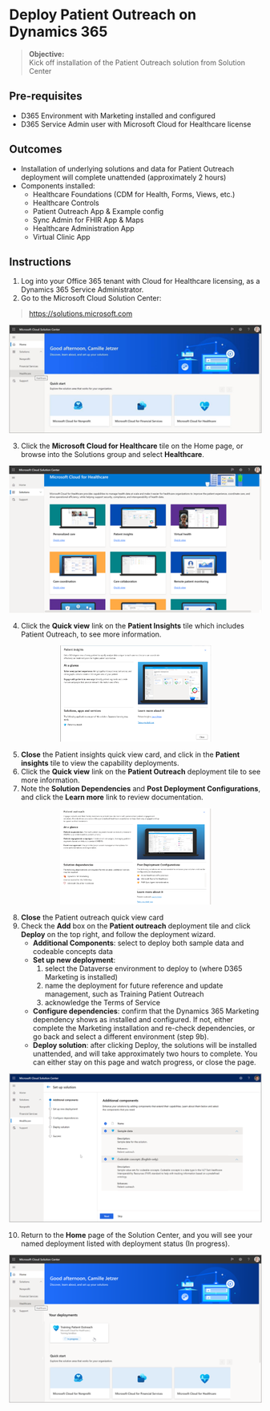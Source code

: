 # Deploy Patient Outreach on Dynamics 365
>**Objective:**<br>
>Kick off installation of the Patient Outreach solution from Solution Center

## Pre-requisites
* D365 Environment with Marketing installed and configured
* D365 Service Admin user with Microsoft Cloud for Healthcare license

## Outcomes
* Installation of underlying solutions and data for Patient Outreach deployment will complete unattended (approximately 2 hours)
* Components installed:
    * Healthcare Foundations (CDM for Health, Forms, Views, etc.) 
    * Healthcare Controls
    * Patient Outreach App & Example config
    * Sync Admin for FHIR App & Maps
    * Healthcare Administration App
    * Virtual Clinic App

## Instructions
1.	Log into your Office 365 tenant with Cloud for Healthcare licensing, as a Dynamics 365 Service Administrator.
2.	Go to the Microsoft Cloud Solution Center: 
> https://solutions.microsoft.com

![Solution Center: Healthcare](./SolutionCenter.jpg)

3. Click the **Microsoft Cloud for Healthcare** tile on the Home page, or browse into the Solutions group and select **Healthcare**.

![Microsoft Cloud for Healthcare Solutions](./MC4HSolutions.png)

4. Click the **Quick view** link on the **Patient Insights** tile which includes Patient Outreach, to see more information.

<div style="text-align: center;">
<img src="PatientInsights.png" width="301" height="192">
</div>

5.	**Close** the Patient insights quick view card, and click in the **Patient insights** tile to view the capability deployments.
6.	Click the **Quick view** link on the **Patient Outreach** deployment tile to see more information.
7.	Note the **Solution Dependencies** and **Post Deployment Configurations**, and click the **Learn more** link to review documentation. 

<div style="text-align: center;">
<img src="PatientOutreach.png" width="301" height="192">
</div>

8.	**Close** the Patient outreach quick view card
9.	Check the **Add** box on the **Patient outreach** deployment tile and click **Deploy** on the top right, and follow the deployment wizard.
    * **Additional Components**: select to deploy both sample data and codeable concepts data  
    * **Set up new deployment**: 
        1. select the Dataverse environment to deploy to (where D365 Marketing is installed)
        2. name the deployment for future reference and update management, such as Training Patient Outreach
        3. acknowledge the Terms of Service
    * **Configure dependencies**: confirm that the Dynamics 365 Marketing dependency shows as installed and configured. If not, either complete the Marketing installation and re-check dependencies, or go back and select a different environment (step 9b).
    * **Deploy solution**: after clicking Deploy, the solutions will be installed unattended, and will take approximately two hours to complete. You can either stay on this page and watch progress, or close the page.

![Patient Outreach Solution Deployment Wizard](./DeploySolutionWizard.png)

10.	Return to the **Home** page of the Solution Center, and you will see your named deployment listed with deployment status (In progress). 

![In Progress Deployment](./YourDeployments.png)